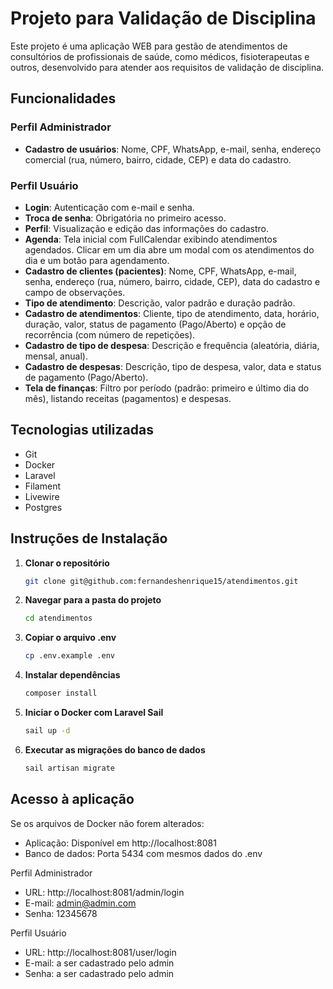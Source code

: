 # Projeto para Validação de Disciplina

Este projeto é uma aplicação WEB para gestão de atendimentos de consultórios de profissionais de saúde, como médicos, fisioterapeutas e outros, desenvolvido para atender aos requisitos de validação de disciplina.

## Funcionalidades

### Perfil Administrador
- **Cadastro de usuários**: Nome, CPF, WhatsApp, e-mail, senha, endereço comercial (rua, número, bairro, cidade, CEP) e data do cadastro.

### Perfil Usuário
- **Login**: Autenticação com e-mail e senha.
- **Troca de senha**: Obrigatória no primeiro acesso.
- **Perfil**: Visualização e edição das informações do cadastro.
- **Agenda**: Tela inicial com FullCalendar exibindo atendimentos agendados. Clicar em um dia abre um modal com os atendimentos do dia e um botão para agendamento.
- **Cadastro de clientes (pacientes)**: Nome, CPF, WhatsApp, e-mail, senha, endereço (rua, número, bairro, cidade, CEP), data do cadastro e campo de observações.
- **Tipo de atendimento**: Descrição, valor padrão e duração padrão.
- **Cadastro de atendimentos**: Cliente, tipo de atendimento, data, horário, duração, valor, status de pagamento (Pago/Aberto) e opção de recorrência (com número de repetições).
- **Cadastro de tipo de despesa**: Descrição e frequência (aleatória, diária, mensal, anual).
- **Cadastro de despesas**: Descrição, tipo de despesa, valor, data e status de pagamento (Pago/Aberto).
- **Tela de finanças**: Filtro por período (padrão: primeiro e último dia do mês), listando receitas (pagamentos) e despesas.

## Tecnologias utilizadas
- Git
- Docker
- Laravel
- Filament
- Livewire
- Postgres

## Instruções de Instalação

1. **Clonar o repositório**
   ```bash
   git clone git@github.com:fernandeshenrique15/atendimentos.git
   ```

2. **Navegar para a pasta do projeto**
   ```bash
   cd atendimentos
   ```

3. **Copiar o arquivo .env**
   ```bash
   cp .env.example .env
   ```

4. **Instalar dependências**
   ```bash
   composer install
   ```

5. **Iniciar o Docker com Laravel Sail**
   ```bash
   sail up -d
   ```

6. **Executar as migrações do banco de dados**
   ```bash
   sail artisan migrate
   ```

## Acesso à aplicação
Se os arquivos de Docker não forem alterados:

- Aplicação: Disponível em http://localhost:8081
- Banco de dados: Porta 5434 com mesmos dados do .env

Perfil Administrador
- URL: http://localhost:8081/admin/login
- E-mail: admin@admin.com
- Senha: 12345678

Perfil Usuário
- URL: http://localhost:8081/user/login
- E-mail: a ser cadastrado pelo admin
- Senha: a ser cadastrado pelo admin